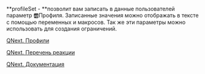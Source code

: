 
**profileSet - **позволит вам записать в данные пользователей параметр 🆎Профиля. Записанные значения можно отображать в тексте с помощью переменных и макросов. Так же эти параметры можно использовать для создания ограничений.



[QNext. Профили](/ph/QNext-admin-profile-about-04-25)

[QNext. Перечень реакции](/ph/QNext-admin-reaction-about-05-01)

[QNext. Документация](/ph/QNext-admin-documentation-05-08)